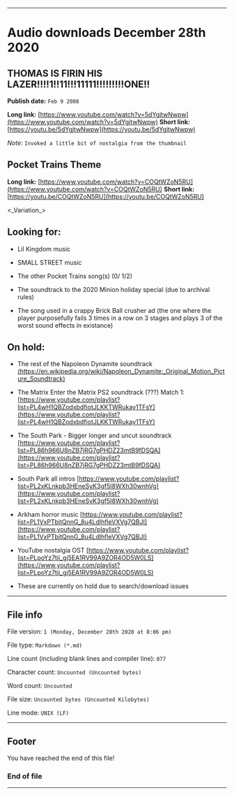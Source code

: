 
***

# Audio downloads December 28th 2020

## THOMAS IS FIRIN HIS LAZER!!!!1!!11!!!11111!!!!!!!!!ONE!!

**Publish date:** `Feb 9 2008`

**Long link:** [https://www.youtube.com/watch?v=5dYgjtwNwpw](https://www.youtube.com/watch?v=5dYgjtwNwpw)
**Short link:** [https://youtu.be/5dYgjtwNwpw](https://youtu.be/5dYgjtwNwpw)

_Note:_ `Invoked a little bit of nostalgia from the thumbnail`

## Pocket Trains Theme

**Long link:** [https://www.youtube.com/watch?v=COQtWZoN5RU](https://www.youtube.com/watch?v=COQtWZoN5RU)
**Short link:** [https://youtu.be/COQtWZoN5RU](https://youtu.be/COQtWZoN5RU)

<p><_Variation_></p>

## Looking for:

* Lil Kingdom music

* SMALL STREET music

* The other Pocket Trains song(s) (0/ 1/2)  

* The soundtrack to the 2020 Minion holiday special (due to archival rules)

* The song used in a crappy Brick Ball crusher ad (the one where the player purposefully fails 3 times in a row on 3 stages and plays 3 of the worst sound effects in existance)

## On hold:

* The rest of the Napoleon Dynamite soundtrack [(https://en.wikipedia.org/wiki/Napoleon_Dynamite:_Original_Motion_Picture_Soundtrack)](https://en.wikipedia.org/wiki/Napoleon_Dynamite:_Original_Motion_Picture_Soundtrack)

* The Matrix Enter the Matrix PS2 soundtrack (???) Match 1: [https://www.youtube.com/playlist?list=PL4wH1QBZodxbdfiotJLKKTWRukay1TFsY](https://www.youtube.com/playlist?list=PL4wH1QBZodxbdfiotJLKKTWRukay1TFsY)

* The South Park - Bigger longer and uncut soundtrack [https://www.youtube.com/playlist?list=PL86h966U8nZB7jRG7gPHDZ23mtB9fDSQA](https://www.youtube.com/playlist?list=PL86h966U8nZB7jRG7gPHDZ23mtB9fDSQA)

* South Park all intros [https://www.youtube.com/playlist?list=PL2xKLnkpb3HEneSyK3gf5I8WXh30wnhVg](https://www.youtube.com/playlist?list=PL2xKLnkpb3HEneSyK3gf5I8WXh30wnhVg)

* Arkham horror music [https://www.youtube.com/playlist?list=PL1VxPTbitQnnG_8u4LdIhfleVXVg7QBJI](https://www.youtube.com/playlist?list=PL1VxPTbitQnnG_8u4LdIhfleVXVg7QBJI)

* YouTube nostalgia OST [https://www.youtube.com/playlist?list=PLpoYz7tii_gj5EA1RV99A9ZOR4OD5W0LS](https://www.youtube.com/playlist?list=PLpoYz7tii_gj5EA1RV99A9ZOR4OD5W0LS)

* These are currently on hold due to search/download issues

***

## File info

File version: `1 (Monday, December 28th 2020 at 8:06 pm)`

File type: `Markdown (*.md)`

Line count (including blank lines and compiler line): `077`

Character count: `Uncounted (Uncounted bytes)`

Word count: `Uncounted`

File size: `Uncounted bytes (Uncounted Kilobytes)`

Line mode: `UNIX (LF)`

***

## Footer

You have reached the end of this file!

### End of file

***

